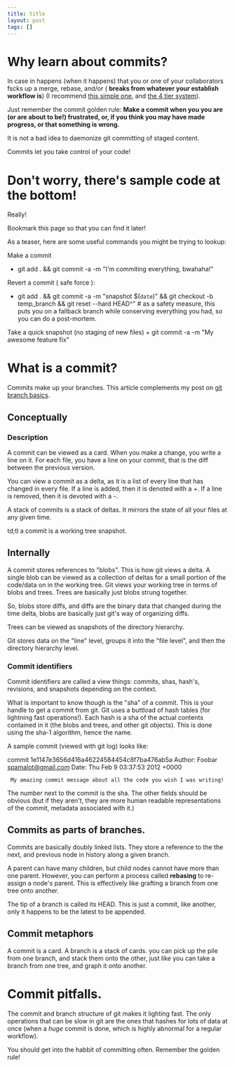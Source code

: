 ```yaml
---
title: title
layout: post
tags: []
---
```



Why learn about commits?
========================

In case in happens (when it happens) that you or one of your collaborators fscks up a merge, rebase, and/or ( **breaks from whatever your establish workflow is**) (I recommend [this simple one](https://srvthe.net/blog/archives/86 "A simple git workflow for collaborating"), and [the 4 tier system](https://srvthe.net/blog/archives/138 "Git workflow with Redmine integration: the 4 tier system")).

Just remember the commit golden rule: **Make a commit when you you are (or are about to be!) frustrated, or, if you think you may have made progress, or that something is wrong.**

It is not a bad idea to daemonize git committing of staged content.

Commits let you take control of your code!

Don't worry, there's sample code at the bottom!
===============================================

Really!

Bookmark this page so that you can find it later!

As a teaser, here are some useful commands you might be trying to lookup:

Make a commit

-   git add . && git commit -a -m "I'm commiting everything, bwahaha!"

Revert a commit ( safe force ):

-   git add . && git commit -a -m "snapshot \$(`date`)" && git checkout -b temp\_branch && git reset --hard HEAD\^" \# as a safety measure, this puts you on a fallback branch while conserving everything you had, so you can do a post-mortem.

Take a quick snapshot (no staging of new files) + git commit -a -m "My awesome feature fix"

What is a commit?
=================

Commits make up your branches. This article complements my post on [git branch basics](https://prometheus.gotdns.com:88/wordpress/archives/150 "Git branch basics").

Conceptually
------------

### Description

A commit can be viewed as a card. When you make a change, you write a line on it. For each file, you have a line on your commit, that is the diff between the previous version.

You can view a commit as a delta, as it is a list of every line that has changed in every file. If a line is added, then it is denoted with a +. If a line is removed, then it is devoted with a -.

A stack of commits is a stack of deltas. It mirrors the state of all your files at any given time.

td;tl a commit is a working tree snapshot.

Internally
----------

A commit stores references to "blobs". This is how git views a delta. A single blob can be viewed as a collection of deltas for a small portion of the code/data on in the working tree. Git views your working tree in terms of blobs and trees. Trees are basically just blobs strung together.

So, blobs store diffs, and diffs are the binary data that changed during the time delta, blobs are basically just git's way of organizing diffs.

Trees can be viewed as snapshots of the directory hierarchy.

Git stores data on the "line" level, groups it into the "file level", and then the directory hierarchy level.

### Commit identifiers

Commit identifiers are called a view things: commits, shas, hash's, revisions, and snapshots depending on the context.

What is important to know though is the "sha" of a commit. This is your handle to get a commit from git. Git uses a buttload of hash tables (for lightning fast operations!). Each hash is a sha of the actual contents contained in it (the blobs and trees, and other git objects). This is done using the sha-1 algorithm, hence the name.

A sample commit (viewed with git log) looks like:

commit 1e1147e3656d416a46224584454c8f7ba476ab5a Author: Foobar [spamalot@gmail.com](mailto:spamalot@gmail.com) Date: Thu Feb 9 03:37:53 2012 +0000

     My amazing commit message about all the code you wish I was writing!

The number next to the commit is the sha. The other fields should be obvious (but if they aren't, they are more human readable representations of the commit, metadata associated with it.)

Commits as parts of branches.
-----------------------------

Commits are basically doubly linked lists. They store a reference to the the next, and previous node in history along a given branch.

A parent can have many children, but child nodes cannot have more than one parent. However, you can perform a process called **rebasing** to re-assign a node's parent. This is effectively like grafting a branch from one tree onto another.

The tip of a branch is called its HEAD. This is just a commit, like another, only it happens to be the latest to be appended.

Commit metaphors
----------------

A commit is a card. A branch is a stack of cards. you can pick up the pile from one branch, and stack them onto the other, just like you can take a branch from one tree, and graph it onto another.

Commit pitfalls.
================

The commit and branch structure of git makes it lighting fast. The only operations that can be slow in git are the ones that hashes for lots of data at once (when a *huge* commit is done, which is highly abnormal for a regular workflow).

You should get into the habbit of committing often. Remember the golden rule!

